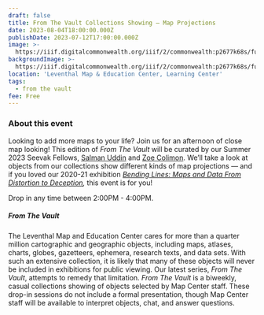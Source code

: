 ```yaml
---
draft: false
title: From The Vault Collections Showing — Map Projections
date: 2023-08-04T18:00:00.000Z
publishDate: 2023-07-12T17:00:00.000Z
image: >-
  https://iiif.digitalcommonwealth.org/iiif/2/commonwealth:p2677k68s/full/2000,/0/default.jpg
backgroundImage: >-
  https://iiif.digitalcommonwealth.org/iiif/2/commonwealth:p2677k68s/full/2000,/0/default.jpg
location: 'Leventhal Map & Education Center, Learning Center'
tags:
  - from the vault
fee: Free
---
```


### About this event

Looking to add more maps to your life? Join us for an afternoon of close map looking! This edition of *From The Vault* will be curated by our Summer 2023 Seevak Fellows, [Salman Uddin](https://www.leventhalmap.org/about/people/salman-uddin/) and [Zoe Colimon](https://www.leventhalmap.org/about/people/zoe-colimon/). We’ll take a look at objects from our collections show different kinds of map projections — and if you loved our 2020-21 exhibition *[Bending Lines: Maps and Data From Distortion to Deception](https://www.leventhalmap.org/digital-exhibitions/bending-lines/),* this event is for you!

Drop in any time between 2:00PM - 4:00PM.

##### From The Vault

The Leventhal Map and Education Center cares for more than a quarter million cartographic and geographic objects, including maps, atlases, charts, globes, gazetteers, ephemera, research texts, and data sets. With such an extensive collection, it is likely that many of these objects will never be included in exhibitions for public viewing. Our latest series, *From The Vault*, attempts to remedy that limitation. *From The Vault* is a biweekly, casual collections showing of objects selected by Map Center staff. These drop-in sessions do not include a formal presentation, though Map Center staff will be available to interpret objects, chat, and answer questions.
